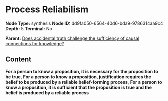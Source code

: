 # Process Reliabilism

**Node Type:** synthesis
**Node ID:** dd9fa050-6564-40d6-bda9-9786314aa9c4
**Depth:** 5
**Terminal:** No

**Parent:** [Does accidental truth challenge the sufficiency of causal connections for knowledge?](does-accidental-truth-challenge-the-sufficiency-of-causal-connections-for-knowledge-antithesis-c328f4b9-a557-4708-b12f-b99bcad434e8.md)

## Content

**For a person to know a proposition, it is necessary for the proposition to be true**, **For a person to know a proposition, justification requires the belief to be produced by a reliable belief-forming process**, **For a person to know a proposition, it is sufficient that the proposition is true and the belief is produced by a reliable process**
